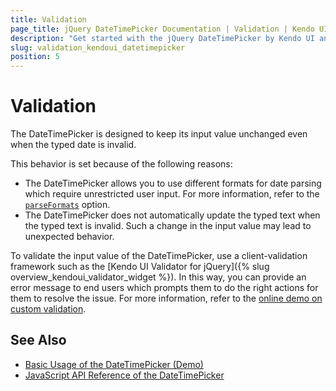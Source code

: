 ```yaml
---
title: Validation
page_title: jQuery DateTimePicker Documentation | Validation | Kendo UI
description: "Get started with the jQuery DateTimePicker by Kendo UI and learn how to implement validation rules for its input value."
slug: validation_kendoui_datetimepicker
position: 5
---
```


# Validation

The DateTimePicker is designed to keep its input value unchanged even when the typed date is invalid.

This behavior is set because of the following reasons:
- The DateTimePicker allows you to use different formats for date parsing which require unrestricted user input. For more information, refer to the [`parseFormats`](/api/javascript/ui/datetimepicker/configuration/parseformats) option.
- The DateTimePicker does not automatically update the typed text when the typed text is invalid. Such a change in the input value may lead to unexpected behavior.

To validate the input value of the DateTimePicker, use a client-validation framework such as the [Kendo UI Validator for jQuery]({% slug overview_kendoui_validator_widget %}). In this way, you can provide an error message to end users which prompts them to do the right actions for them to resolve the issue. For more information, refer to the [online demo on custom validation](https://demos.telerik.com/kendo-ui/validator/custom-validation).

## See Also

* [Basic Usage of the DateTimePicker (Demo)](https://demos.telerik.com/kendo-ui/datetimepicker/index)
* [JavaScript API Reference of the DateTimePicker](/api/javascript/ui/datetimepicker)
